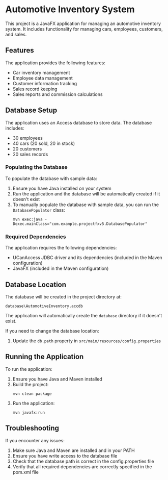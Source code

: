 # Automotive Inventory System

This project is a JavaFX application for managing an automotive inventory system. It includes functionality for managing cars, employees, customers, and sales.

## Features

The application provides the following features:
- Car inventory management
- Employee data management
- Customer information tracking
- Sales record keeping
- Sales reports and commission calculations

## Database Setup

The application uses an Access database to store data. The database includes:
- 30 employees
- 40 cars (20 sold, 20 in stock)
- 20 customers
- 20 sales records

### Populating the Database

To populate the database with sample data:

1. Ensure you have Java installed on your system
2. Run the application and the database will be automatically created if it doesn't exist
3. To manually populate the database with sample data, you can run the `DatabasePopulator` class:
   ```
   mvn exec:java -Dexec.mainClass="com.example.projectfxv5.DatabasePopulator"
   ```

### Required Dependencies

The application requires the following dependencies:
- UCanAccess JDBC driver and its dependencies (included in the Maven configuration)
- JavaFX (included in the Maven configuration)

## Database Location

The database will be created in the project directory at:
```
database\AutomotiveInventory.accdb
```

The application will automatically create the `database` directory if it doesn't exist.

If you need to change the database location:
1. Update the `db.path` property in `src/main/resources/config.properties`

## Running the Application

To run the application:

1. Ensure you have Java and Maven installed
2. Build the project:
   ```
   mvn clean package
   ```
3. Run the application:
   ```
   mvn javafx:run
   ```

## Troubleshooting

If you encounter any issues:

1. Make sure Java and Maven are installed and in your PATH
2. Ensure you have write access to the database file
3. Check that the database path is correct in the config.properties file
4. Verify that all required dependencies are correctly specified in the pom.xml file

